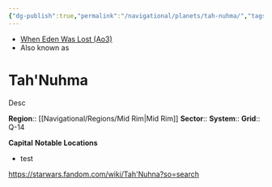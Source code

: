 ```yaml
---
{"dg-publish":true,"permalink":"/navigational/planets/tah-nuhma/","tags":["map","planet","midrim","retraining","unfinished"]}
---
```


- [When Eden Was Lost (Ao3)](https://archiveofourown.org/works/19334440/chapters/45992584)
- Also known as 
# Tah'Nuhma
Desc

**Region**::  [[Navigational/Regions/Mid Rim\|Mid Rim]]
**Sector**::
**System**::
**Grid**::  Q-14

**Capital**
**Notable Locations**
- test

https://starwars.fandom.com/wiki/Tah'Nuhna?so=search
